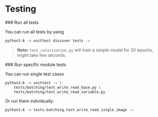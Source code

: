 # Testing

<!-- **Note:** Running the tests together fails due to some internal TensorFlow problem, avoid running: -->

### Run all tests

You can run all tests by using

```bash
python3.6 -m unittest discover tests -v
```

> **Note:** `test_colorization.py` will train a simple model for 20 epochs, might take few seconds.

### Run specific module tests

You can run single test cases

```bash
python3.6 -m unittest -v \
    tests/batching/test_write_read_base.py \
    tests/batching/test_write_read_variable.py
```

Or run them individually:
```bash
python3.6 -m tests.batching.test_write_read_single_image -v
```